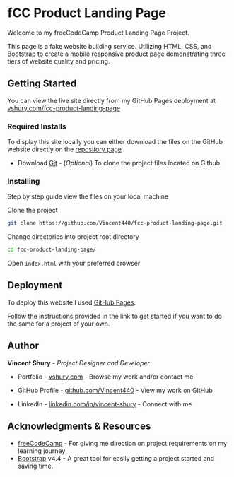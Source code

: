 # fCC Product Landing Page

Welcome to my freeCodeCamp Product Landing Page Project.

This page is a fake website building service. Utilizing HTML, CSS, and Bootstrap to create a mobile responsive product page demonstrating three tiers of website quality and pricing.

<!--Main Screenshot or image of mockup or completed project -->

## Getting Started

You can view the live site directly from my GitHub Pages deployment at [vshury.com/fcc-product-landing-page](http://www.vshury.com/fcc-product-landing-page/)

### **Required Installs**

<!-- Project required dependencies to run, give example of windows -->

To display this site locally you can either download the files on the GitHub website directly on the [repository page](https://github.com/Vincent440/fcc-product-landing-page)
* Download [Git](https://git-scm.com/) - (*Optional*) To clone the project files located on Github

### Installing

Step by step guide view the files on your local machine

<!-- A step by step series of examples that tell you how to get a development env running -->

Clone the project

```bash
git clone https://github.com/Vincent440/fcc-product-landing-page.git
```

Change directories into project root directory

```bash
cd fcc-product-landing-page/
```

Open `index.html` with your preferred browser

<!-- ![Image of site/app]() -->

## Deployment
To deploy this website I used [GitHub Pages](https://help.github.com/en/github/working-with-github-pages/getting-started-with-github-pages).

Follow the instructions provided in the link to get started if you want to do the same for a project of your own.

## Author

**Vincent Shury** - *Project Designer and Developer*
* Portfolio - [vshury.com](https://www.vshury.com) - Browse my work and/or contact me

* GitHub Profile - [github.com/Vincent440](https://github.com/Vincent440) - View my work on GitHub

* LinkedIn - [linkedin.com/in/vincent-shury](https://www.linkedin.com/in/vincent-shury/) - Connect with me

<!-- ## License

This project is licensed under the MIT License - see the [LICENSE.md](LICENSE.md) file for details -->

## Acknowledgments & Resources

 * [freeCodeCamp](https://www.freecodecamp.org/) - For giving me direction on project requirements on my learning journey
 * [Bootstrap](https://getbootstrap.com/) v4.4 - A great tool for easily getting a project started and saving time.


